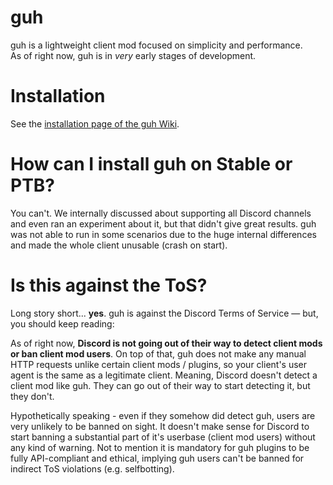 # guh
guh is a lightweight client mod focused on simplicity and performance.  
As of right now, guh is in *very* early stages of development.

# Installation
See the [installation page of the guh Wiki](https://github.com/guhcord/guhcord/wiki/Installation).

# How can I install guh on Stable or PTB?
You can't. We internally discussed about supporting all Discord channels and even ran an experiment about it, but that didn't give great results.
guh was not able to run in some scenarios due to the huge internal differences and made the whole client unusable (crash on start).

# Is this against the ToS?
Long story short... __yes__. guh is against the Discord Terms of Service — but, you should keep reading:  

As of right now, __Discord is not going out of their way to detect client mods or ban client mod users__. On top of that, guh does not make any manual HTTP requests unlike certain client mods / plugins, so your client's user agent is the same as a legitimate client. Meaning, Discord doesn't detect a client mod like guh. They can go out of their way to start detecting it, but they don't.  

Hypothetically speaking - even if they somehow did detect guh, users are very unlikely to be banned on sight. It doesn't make sense for Discord to start banning a substantial part of it's userbase (client mod users) without any kind of warning. Not to mention it is mandatory for guh plugins to be fully API-compliant and ethical, implying guh users can't be banned for indirect ToS violations (e.g. selfbotting).
